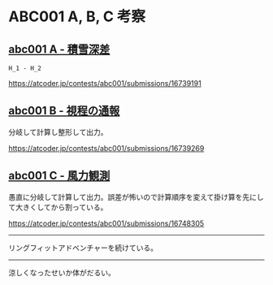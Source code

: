 # ABC001 A, B, C 考察

## [abc001 A - 積雪深差](https://atcoder.jp/contests/abc001/tasks/abc001_1)

`H_1 - H_2`

<https://atcoder.jp/contests/abc001/submissions/16739191>

## [abc001 B - 視程の通報](https://atcoder.jp/contests/abc001/tasks/abc001_2)

分岐して計算し整形して出力。

<https://atcoder.jp/contests/abc001/submissions/16739269>

## [abc001 C - 風力観測](https://atcoder.jp/contests/abc001/tasks/abc001_3)

愚直に分岐して計算して出力。誤差が怖いので計算順序を変えて掛け算を先にして大きくしてから割っている。

<https://atcoder.jp/contests/abc001/submissions/16748305>

---

リングフィットアドベンチャーを続けている。

---

涼しくなったせいか体がだるい。
